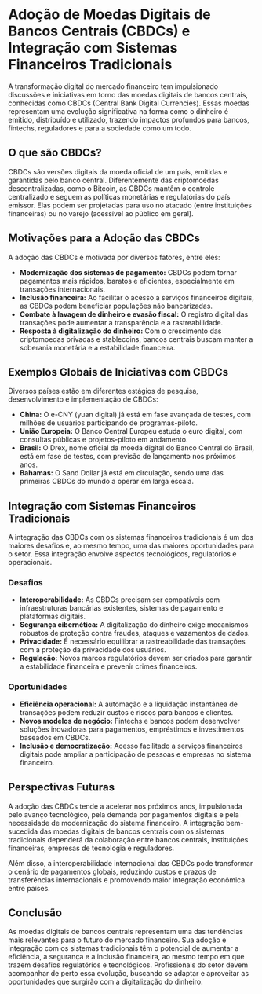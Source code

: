 # Adoção de Moedas Digitais de Bancos Centrais (CBDCs) e Integração com Sistemas Financeiros Tradicionais

A transformação digital do mercado financeiro tem impulsionado discussões e iniciativas em torno das moedas digitais de bancos centrais, conhecidas como CBDCs (Central Bank Digital Currencies). Essas moedas representam uma evolução significativa na forma como o dinheiro é emitido, distribuído e utilizado, trazendo impactos profundos para bancos, fintechs, reguladores e para a sociedade como um todo.

## O que são CBDCs?

CBDCs são versões digitais da moeda oficial de um país, emitidas e garantidas pelo banco central. Diferentemente das criptomoedas descentralizadas, como o Bitcoin, as CBDCs mantêm o controle centralizado e seguem as políticas monetárias e regulatórias do país emissor. Elas podem ser projetadas para uso no atacado (entre instituições financeiras) ou no varejo (acessível ao público em geral).

## Motivações para a Adoção das CBDCs

A adoção das CBDCs é motivada por diversos fatores, entre eles:

- **Modernização dos sistemas de pagamento:** CBDCs podem tornar pagamentos mais rápidos, baratos e eficientes, especialmente em transações internacionais.
- **Inclusão financeira:** Ao facilitar o acesso a serviços financeiros digitais, as CBDCs podem beneficiar populações não bancarizadas.
- **Combate à lavagem de dinheiro e evasão fiscal:** O registro digital das transações pode aumentar a transparência e a rastreabilidade.
- **Resposta à digitalização do dinheiro:** Com o crescimento das criptomoedas privadas e stablecoins, bancos centrais buscam manter a soberania monetária e a estabilidade financeira.

## Exemplos Globais de Iniciativas com CBDCs

Diversos países estão em diferentes estágios de pesquisa, desenvolvimento e implementação de CBDCs:

- **China:** O e-CNY (yuan digital) já está em fase avançada de testes, com milhões de usuários participando de programas-piloto.
- **União Europeia:** O Banco Central Europeu estuda o euro digital, com consultas públicas e projetos-piloto em andamento.
- **Brasil:** O Drex, nome oficial da moeda digital do Banco Central do Brasil, está em fase de testes, com previsão de lançamento nos próximos anos.
- **Bahamas:** O Sand Dollar já está em circulação, sendo uma das primeiras CBDCs do mundo a operar em larga escala.

## Integração com Sistemas Financeiros Tradicionais

A integração das CBDCs com os sistemas financeiros tradicionais é um dos maiores desafios e, ao mesmo tempo, uma das maiores oportunidades para o setor. Essa integração envolve aspectos tecnológicos, regulatórios e operacionais.

### Desafios

- **Interoperabilidade:** As CBDCs precisam ser compatíveis com infraestruturas bancárias existentes, sistemas de pagamento e plataformas digitais.
- **Segurança cibernética:** A digitalização do dinheiro exige mecanismos robustos de proteção contra fraudes, ataques e vazamentos de dados.
- **Privacidade:** É necessário equilibrar a rastreabilidade das transações com a proteção da privacidade dos usuários.
- **Regulação:** Novos marcos regulatórios devem ser criados para garantir a estabilidade financeira e prevenir crimes financeiros.

### Oportunidades

- **Eficiência operacional:** A automação e a liquidação instantânea de transações podem reduzir custos e riscos para bancos e clientes.
- **Novos modelos de negócio:** Fintechs e bancos podem desenvolver soluções inovadoras para pagamentos, empréstimos e investimentos baseados em CBDCs.
- **Inclusão e democratização:** Acesso facilitado a serviços financeiros digitais pode ampliar a participação de pessoas e empresas no sistema financeiro.

## Perspectivas Futuras

A adoção das CBDCs tende a acelerar nos próximos anos, impulsionada pelo avanço tecnológico, pela demanda por pagamentos digitais e pela necessidade de modernização do sistema financeiro. A integração bem-sucedida das moedas digitais de bancos centrais com os sistemas tradicionais dependerá da colaboração entre bancos centrais, instituições financeiras, empresas de tecnologia e reguladores.

Além disso, a interoperabilidade internacional das CBDCs pode transformar o cenário de pagamentos globais, reduzindo custos e prazos de transferências internacionais e promovendo maior integração econômica entre países.

## Conclusão

As moedas digitais de bancos centrais representam uma das tendências mais relevantes para o futuro do mercado financeiro. Sua adoção e integração com os sistemas tradicionais têm o potencial de aumentar a eficiência, a segurança e a inclusão financeira, ao mesmo tempo em que trazem desafios regulatórios e tecnológicos. Profissionais do setor devem acompanhar de perto essa evolução, buscando se adaptar e aproveitar as oportunidades que surgirão com a digitalização do dinheiro.